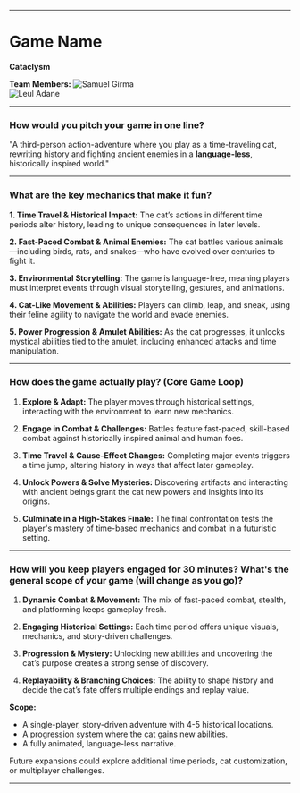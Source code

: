 
---
# Game Name  
**Cataclysm**  

**Team Members:** ![Samuel Girma](href=https://github.com/samuelgirmametaferia)  
![Leul Adane](href=https://github.com/GlassyBridge)  

---

### How would you pitch your game in one line?  

"A third-person action-adventure where you play as a time-traveling cat, rewriting history and fighting ancient enemies in a **language-less**, historically inspired world."  

---

### What are the key mechanics that make it fun?  

**1. Time Travel & Historical Impact:** The cat’s actions in different time periods alter history, leading to unique consequences in later levels.  

**2. Fast-Paced Combat & Animal Enemies:** The cat battles various animals—including birds, rats, and snakes—who have evolved over centuries to fight it.  

**3. Environmental Storytelling:** The game is language-free, meaning players must interpret events through visual storytelling, gestures, and animations.  

**4. Cat-Like Movement & Abilities:** Players can climb, leap, and sneak, using their feline agility to navigate the world and evade enemies.  

**5. Power Progression & Amulet Abilities:** As the cat progresses, it unlocks mystical abilities tied to the amulet, including enhanced attacks and time manipulation.  

---

### How does the game actually play? (Core Game Loop)  

1. **Explore & Adapt:** The player moves through historical settings, interacting with the environment to learn new mechanics.  

2. **Engage in Combat & Challenges:** Battles feature fast-paced, skill-based combat against historically inspired animal and human foes.  

3. **Time Travel & Cause-Effect Changes:** Completing major events triggers a time jump, altering history in ways that affect later gameplay.  

4. **Unlock Powers & Solve Mysteries:** Discovering artifacts and interacting with ancient beings grant the cat new powers and insights into its origins.  

5. **Culminate in a High-Stakes Finale:** The final confrontation tests the player's mastery of time-based mechanics and combat in a futuristic setting.  

---

### How will you keep players engaged for 30 minutes? What's the general scope of your game (will change as you go)?  

1. **Dynamic Combat & Movement:** The mix of fast-paced combat, stealth, and platforming keeps gameplay fresh.  

2. **Engaging Historical Settings:** Each time period offers unique visuals, mechanics, and story-driven challenges.  

3. **Progression & Mystery:** Unlocking new abilities and uncovering the cat’s purpose creates a strong sense of discovery.  

4. **Replayability & Branching Choices:** The ability to shape history and decide the cat’s fate offers multiple endings and replay value.  

**Scope:**  
- A single-player, story-driven adventure with 4-5 historical locations.  
- A progression system where the cat gains new abilities.  
- A fully animated, language-less narrative.  

Future expansions could explore additional time periods, cat customization, or multiplayer challenges.  

---

